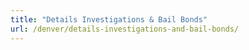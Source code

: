 ```yaml
---
title: "Details Investigations & Bail Bonds"
url: /denver/details-investigations-and-bail-bonds/
---
```

